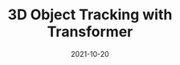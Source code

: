 ---
title: "3D Object Tracking with Transformer"
excerpt: '**Yubo Cui**, Zheng Fang, Jiayao Shan, Zuoxu Gu and Sifan Zhou.'
collection: publications
permalink: /publication/lttr
date: 2021-10-20
venue: 'The British Machine Vision Conference (BMVC) 2021'
paperurl: '/files/LTTR.pdf'
link: 'https://www.bmvc2021-virtualconference.com/conference/papers/paper_1445.html'
github: 'https://github.com/3bobo/lttr'
# citation: 'Cui Y, Fang Z, Shan J, et al. 3d object tracking with transformer[J]. arXiv preprint arXiv:2110.14921, 2021.'
---